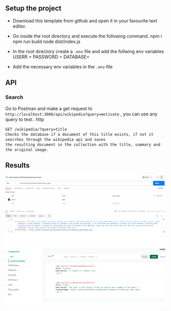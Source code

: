 ## Setup the project

 - Download this template from github and open it in your favourite text editor.
 - Go inside the root directory and execute the following command.
        npm i
        npm run build
        node dist/index.js
    
 - In the root directory create a `.env` file and add the follwing env variables
        USERR = <database user name>
        PASSWORD = <database user password>
        DATABASE= <database name>


- Add the necessary env variables in the `.env` file

## API

### Search 
Go to Postman and make a get request to `http://localhost:3000/api/wikipedia?query=motivate` , you can use any query to test..
http

    GET /wikipedia/?query=title
    Checks the database if a document of this title exists, if not it searches through the wikipedia api and saves 
    the resulting document in the collection with the title, summary and the original image.

## Results

![Search result on the search of Tiger](image.png)
![Alt text](image-1.png)